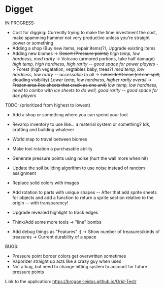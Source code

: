 # Digget

IN PROGRESS:
 - Cost for digging: Currently trying to make the time investment the cost, make spamming hammer not very productive unless you're straight power or something
 - Adding a shop (Buy new items, repair items(?), Upgrade existing items
 - Adding new biomes
   -> ~~Desert (Pressure points)~~ *high temp, low hardness, med rarity*
   -> Volcano (armored portions, take half damage) *high temp, high hardness, high rarity -- good space for power players*
   -> Forest (high vegatation, vegtables baby, trees?) *med temp, low hardness, low rarity -- accessable to all*
   -> ~~Lakeside/Ocean (oil can spill, clouding visibility)~~ *Lower temp, low hardness, higher rarity overall*
   -> ~~Frozen area (Ice sheets that crack as one unit)~~ *low temp, low hardness, need to combo with ice sheets to do well, good rarity -- good space for dex players*
   
TODO: (prioritized from highest to lowest)
 - Add a shop or something where you can spend your loot
 - Revamp inventory to use like... a material system or something? Idk, crafting and building whatever
 - World map to travel between biomes
 - Make tool rotation a purchasable ability
 
 - Generate pressure points using noise (hurt the wall more when hit)
 - Update the soil building algorithm to use noise instead of random assignment

 - Replace solid colors with images
 - Add rotation to parts with unique shapes
   -- After that add sprite sheets for objects and add a function to return a sprite section relative to the origin
   -- with transparency!
 - Upgrade revealed highlight to track edges
 - Think/Add some more tools
   -> "line" bombs
 
 - Add debug things as "Features" :)
   -> Show number of treasures/kinds of treasures
   -> Current durability of a space

BUGS:
 - Pressure point border colors get overwritten sometimes
 - Vaporizer straight up acts like a crazy guy when used
 - Not a bug, but need to change hitting system to account for future pressure points



Link to the application:
https://brogan-leidos.github.io/Grid-Test/
